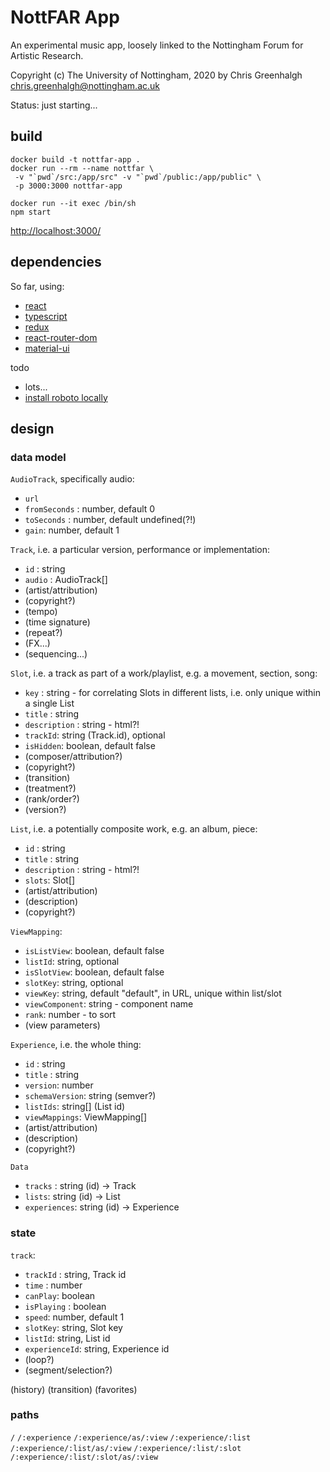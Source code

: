 # NottFAR App

An experimental music app, loosely linked to the Nottingham
Forum for Artistic Research.

Copyright (c) The University of Nottingham, 2020
by Chris Greenhalgh <chris.greenhalgh@nottingham.ac.uk>

Status: just starting...

## build

```
docker build -t nottfar-app .
docker run --rm --name nottfar \
 -v "`pwd`/src:/app/src" -v "`pwd`/public:/app/public" \
 -p 3000:3000 nottfar-app
```
```
docker run --it exec /bin/sh
npm start
```
[http://localhost:3000/](http://localhost:3000/)

## dependencies

So far, using:
- [react](https://reactjs.org/docs/)
- [typescript](https://www.typescriptlang.org/docs/handbook/basic-types.html)
- [redux](https://redux.js.org/basics/usage-with-react)
- [react-router-dom](https://reacttraining.com/react-router/web/guides/quick-start)
- [material-ui](https://material-ui.com/getting-started/usage/)

todo
- lots...
- [install roboto locally](https://material-ui.com/components/typography/#install-with-npm)

## design

### data model

`AudioTrack`, specifically audio:
- `url`
- `fromSeconds` : number, default 0
- `toSeconds` : number, default undefined(?!)
- `gain`: number, default 1

`Track`, i.e. a particular version, performance or implementation:
- `id` : string
- `audio` : AudioTrack[]
- (artist/attribution)
- (copyright?)
- (tempo)
- (time signature)
- (repeat?)
- (FX...)
- (sequencing...)

`Slot`, i.e. a track as part of a work/playlist, e.g. a movement, section, song:
- `key` : string - for correlating Slots in different lists, 
i.e. only unique within a single List
- `title` : string
- `description` : string - html?!
- `trackId`: string (Track.id), optional
- `isHidden`: boolean, default false
- (composer/attribution?)
- (copyright?)
- (transition)
- (treatment?)
- (rank/order?)
- (version?)

`List`, i.e. a potentially composite work, e.g. an album, piece:
- `id` : string
- `title` : string
- `description` : string - html?!
- `slots`: Slot[]
- (artist/attribution)
- (description)
- (copyright?)

`ViewMapping`:
- `isListView`: boolean, default false
- `listId`: string, optional
- `isSlotView`: boolean, default false
- `slotKey`: string, optional
- `viewKey`: string, default "default", in URL, unique within list/slot
- `viewComponent`: string - component name
- `rank`: number - to sort
- (view parameters)

`Experience`, i.e. the whole thing:
- `id` : string
- `title` : string
- `version`: number
- `schemaVersion`: string (semver?)
- `listIds`: string[] (List id)
- `viewMappings`: ViewMapping[]
- (artist/attribution)
- (description)
- (copyright?)

`Data`
- `tracks` : string (id) -> Track
- `lists`: string (id) -> List
- `experiences`: string (id) -> Experience

### state

`track`:
- `trackId` : string, Track id
- `time` : number
- `canPlay`: boolean
- `isPlaying` : boolean
- `speed`: number, default 1
- `slotKey`: string, Slot key
- `listId`: string, List id
- `experienceId`: string, Experience id
- (loop?)
- (segment/selection?)

(history)
(transition)
(favorites)

### paths

`/`
`/:experience`
`/:experience/as/:view`
`/:experience/:list`
`/:experience/:list/as/:view`
`/:experience/:list/:slot`
`/:experience/:list/:slot/as/:view`
